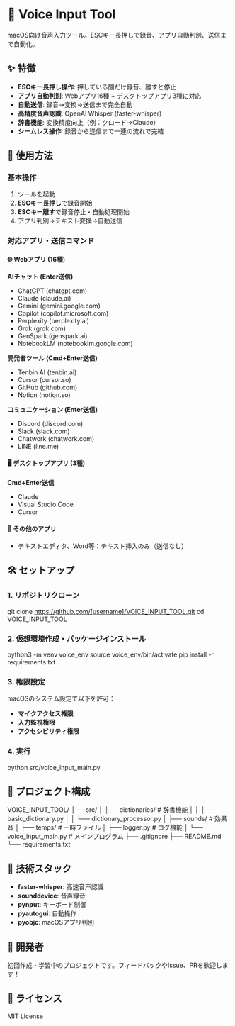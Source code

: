 # 🎤 Voice Input Tool

macOS向け音声入力ツール。ESCキー長押しで録音、アプリ自動判別、送信まで自動化。

## ✨ 特徴

- **ESCキー長押し操作**: 押している間だけ録音、離すと停止
- **アプリ自動判別**: Webアプリ16種 + デスクトップアプリ3種に対応
- **自動送信**: 録音→変換→送信まで完全自動
- **高精度音声認識**: OpenAI Whisper (faster-whisper)
- **辞書機能**: 変換精度向上（例：クロード→Claude）
- **シームレス操作**: 録音から送信まで一連の流れで完結

## 🎯 使用方法

### 基本操作
1. ツールを起動
2. **ESCキー長押し**で録音開始
3. **ESCキー離す**で録音停止・自動処理開始
4. アプリ判別→テキスト変換→自動送信

### 対応アプリ・送信コマンド

#### 🌐 Webアプリ (16種)
**AIチャット (Enter送信)**
- ChatGPT (chatgpt.com)
- Claude (claude.ai)
- Gemini (gemini.google.com)
- Copilot (copilot.microsoft.com)
- Perplexity (perplexity.ai)
- Grok (grok.com)
- GenSpark (genspark.ai)
- NotebookLM (notebooklm.google.com)

**開発者ツール (Cmd+Enter送信)**
- Tenbin AI (tenbin.ai)
- Cursor (cursor.so)
- GitHub (github.com)
- Notion (notion.so)

**コミュニケーション (Enter送信)**
- Discord (discord.com)
- Slack (slack.com)
- Chatwork (chatwork.com)
- LINE (line.me)

#### 🖥️ デスクトップアプリ (3種)
**Cmd+Enter送信**
- Claude
- Visual Studio Code
- Cursor

#### 📝 その他のアプリ
- テキストエディタ、Word等：テキスト挿入のみ（送信なし）

## 🛠️ セットアップ

### 1. リポジトリクローン
git clone https://github.com/[username]/VOICE_INPUT_TOOL.git
cd VOICE_INPUT_TOOL

### 2. 仮想環境作成・パッケージインストール
python3 -m venv voice_env
source voice_env/bin/activate
pip install -r requirements.txt

### 3. 権限設定
macOSのシステム設定で以下を許可：
- **マイクアクセス権限**
- **入力監視権限**
- **アクセシビリティ権限**

### 4. 実行
python src/voice_input_main.py

## 📁 プロジェクト構成

VOICE_INPUT_TOOL/
├── src/
│   ├── dictionaries/          # 辞書機能
│   │   ├── basic_dictionary.py
│   │   └── dictionary_processor.py
│   ├── sounds/               # 効果音
│   ├── temps/               # 一時ファイル
│   ├── logger.py            # ログ機能
│   └── voice_input_main.py  # メインプログラム
├── .gitignore
├── README.md
└── requirements.txt

## 🔧 技術スタック

- **faster-whisper**: 高速音声認識
- **sounddevice**: 音声録音
- **pynput**: キーボード制御
- **pyautogui**: 自動操作
- **pyobjc**: macOSアプリ判別

## 📝 開発者

初回作成・学習中のプロジェクトです。フィードバックやIssue、PRを歓迎します！

## 📄 ライセンス

MIT License
